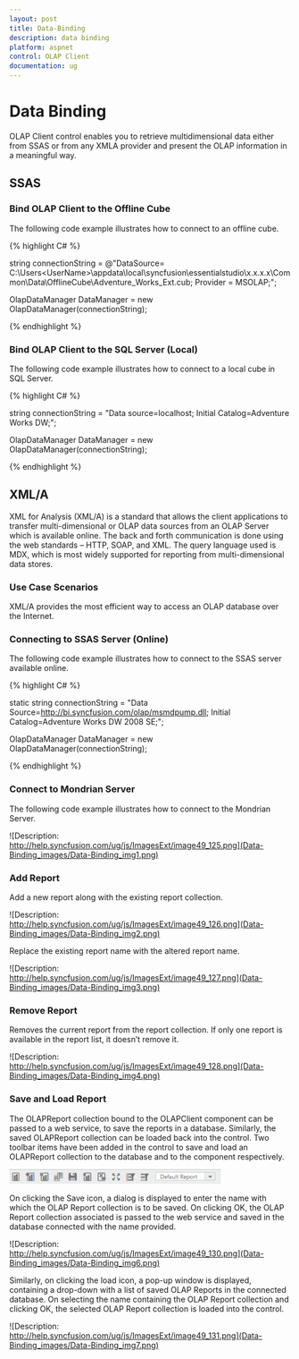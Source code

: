 ```yaml
---
layout: post
title: Data-Binding
description: data binding
platform: aspnet
control: OLAP Client
documentation: ug
---
```


# Data Binding

OLAP Client control enables you to retrieve multidimensional data either from SSAS or from any XMLA provider and present the OLAP information in a meaningful way.

## SSAS

### Bind OLAP Client to the Offline Cube

The following code example illustrates how to connect to an offline cube.


{% highlight C# %}


string connectionString = @"DataSource= C:\Users\<UserName>\appdata\local\syncfusion\essentialstudio\x.x.x.x\Common\Data\OfflineCube\Adventure_Works_Ext.cub; Provider = MSOLAP;";

OlapDataManager DataManager = new OlapDataManager(connectionString);

{% endhighlight %}

### Bind OLAP Client to the SQL Server (Local)

The following code example illustrates how to connect to a local cube in SQL Server.


{% highlight C# %}

string connectionString = "Data source=localhost; Initial Catalog=Adventure Works DW;";

OlapDataManager DataManager = new OlapDataManager(connectionString);

{% endhighlight %}

## XML/A

XML for Analysis (XML/A) is a standard that allows the client applications to transfer multi-dimensional or OLAP data sources from an OLAP Server which is available online. The back and forth communication is done using the web standards – HTTP, SOAP, and XML. The query language used is MDX, which is most widely supported for reporting from multi-dimensional data stores.

### Use Case Scenarios

XML/A provides the most efficient way to access an OLAP database over the Internet.

### Connecting to SSAS Server (Online)

The following code example illustrates how to connect to the SSAS server available online.



{% highlight C# %}


static string connectionString = "Data Source=http://bi.syncfusion.com/olap/msmdpump.dll; Initial Catalog=Adventure Works DW 2008 SE;";   

OlapDataManager DataManager = new OlapDataManager(connectionString);

{% endhighlight %}

### Connect to Mondrian Server

The following code example illustrates how to connect to the Mondrian Server.


![Description: http://help.syncfusion.com/ug/js/ImagesExt/image49_125.png](Data-Binding_images/Data-Binding_img1.png) 



### Add Report

Add a new report along with the existing report collection.



![Description: http://help.syncfusion.com/ug/js/ImagesExt/image49_126.png](Data-Binding_images/Data-Binding_img2.png) 



Replace the existing report name with the altered report name.



![Description: http://help.syncfusion.com/ug/js/ImagesExt/image49_127.png](Data-Binding_images/Data-Binding_img3.png) 



### Remove Report

Removes the current report from the report collection. If only one report is available in the report list, it doesn’t remove it.



![Description: http://help.syncfusion.com/ug/js/ImagesExt/image49_128.png](Data-Binding_images/Data-Binding_img4.png) 



### Save and Load Report

The OLAPReport collection bound to the OLAPClient component can be passed to a web service, to save the reports in a database. Similarly, the saved OLAPReport collection can be loaded back into the control. Two toolbar items have been added in the control to save and load an OLAPReport collection to the database and to the component respectively.



 ![](Data-Binding_images/Data-Binding_img5.png)



On clicking the Save icon, a dialog is displayed to enter the name with which the OLAP Report collection is to be saved. On clicking OK, the OLAP Report collection associated is passed to the web service and saved in the database connected with the name provided. 



![Description: http://help.syncfusion.com/ug/js/ImagesExt/image49_130.png](Data-Binding_images/Data-Binding_img6.png) 



Similarly, on clicking the load icon, a pop-up window is displayed, containing a drop-down with a list of saved OLAP Reports in the connected database. On selecting the name containing the OLAP Report collection and clicking OK, the selected OLAP Report collection is loaded into the control.



![Description: http://help.syncfusion.com/ug/js/ImagesExt/image49_131.png](Data-Binding_images/Data-Binding_img7.png) 



